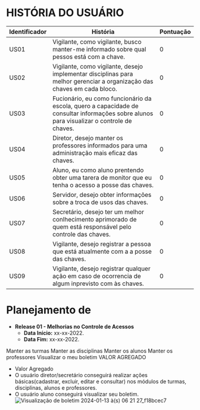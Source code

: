 # HISTÓRIA DO USUÁRIO
| Identificador | História | Pontuação
| --- | --- | --- | 
| US01 | Vigilante, como vigilante, busco manter-me informado sobre qual pessos está com a chave. | 0
| US02 | Vigilante, como vigilante, desejo implementar disciplinas para melhor gerenciar a organização das chaves em cada bloco. | 0
| US03 | Fucionário, eu como funcionário da escola, quero a capacidade de consultar informações sobre alunos para visualizar o controle de chaves. | 0
| US04 | Diretor, desejo manter os professores informados para uma administração mais eficaz das chaves. | 0
| US05 | Aluno, eu como aluno prentendo obter uma tarera de monitor que eu tenha o acesso a posse das chaves. | 0
| US06 | Servidor, desejo obter informações sobre a troca de usos das chaves. | 0
| US07 | Secretário, desejo ter um melhor conlhecimento aprimorado de quem está responsável pelo controle das chaves. | 0
| US08 | Vigilante, desejo registrar a pessoa que está atualmente com a a posse das chaves. | 0
| US09 | Vigilante, desejo registrar qualquer ação em caso de ocorrencia de algum inprevisto com às chaves. | 0

# Planejamento de 

* **Release 01 - Melhorias no Controle de Acessos**
  * **Data Início:** xx-xx-2022.
  * **Data Fim:** xx-xx-2022.

Manter as turmas
Manter as disciplinas
Manter os alunos
Manter os professores
Visualizar o meu boletim
VALOR AGREGADO

* Valor Agregado
* O usuário diretor/secretário conseguirá realizar ações básicas(cadastrar, excluir, editar e consultar) nos módulos de turmas, disciplinas, alunos e professores.
* O usuário aluno conseguirá visualizar seu boletim.                                                                                                      
![Visualização de boletim 2024-01-13 à(s) 06 21 27_f18bcec7](https://github.com/FelipeXPZ/Projeto-aps/assets/144725344/0aaf44f8-33ac-4dfe-ad0c-49f577b0ce41)
